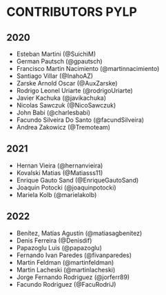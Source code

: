 # CONTRIBUTORS PYLP

## 2020

- Esteban Martini (@SuichiM)
- German Pautsch (@gpautsch)
- Francisco Martin Nacimiento (@martinnacimiento)
- Santiago Villar (@InahoAZ)
- Zarske Arnold Oscar (@AuxZarske)
- Rodrigo Leonel Uriarte (@rodrigoUriarte)
- Javier Kachuka (@javikachuka)
- Nicolas Sawczuk (@NicoSawczuk)
- John Babi (@charlesbabi)
- Facundo Silveira Do Santo (@facundSilveira)
- Andrea Zakowicz (@Tremoteam)

## 2021

- Hernan Vieira (@hernanvieira)
- Kovalski Matias (@Matiasss11)
- Enrique Gauto Sand (@EnriqueGautoSand)
- Joaquin Potocki (@joaquinpotocki)
- Mariela Kolb (@marielakolb)

## 2022 

- Benítez, Matías Agustín (@matiasagbenitez)
- Denis Ferreira (@Denisdif)
- Papazoglu Luis (@papazoglu)
- Fernando Ivan Paredes (@fivanparedes)
- Martin Feldman (@martinfeldman)
- Martin Lacheski (@martinlacheski)
- Jorge Fernando Rodriguez (@jorferr89)
- Facundo Rodriguez (@FacuRodriJ)
